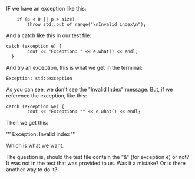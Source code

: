 IF we have an exception like this:
```
	if (p < 0 || p > size)
		throw std::out_of_range("\nInvalid index\n");
```
		
And a catch like this in our test file:

```
catch (exception e) {
        cout << "Exception: " << e.what() << endl;
  }
```

And try an exception, this is what we get in the terminal: 

```
Exception: std::exception
```

As you can see, we don't see the "Invalid Index" message. But, if we reference the exception, like this:

```
catch (exception &e) {
        cout << "Exception: "" << e.what() << endl;
```

Then we get this:

'''
Exception:
Invalid index
'''

Which is what we want. 

The question is, should the test file contain the "&" (for exception e) or not? It was not in the test that was provided to us. Was it a mistake? Or is there another way to do it?
